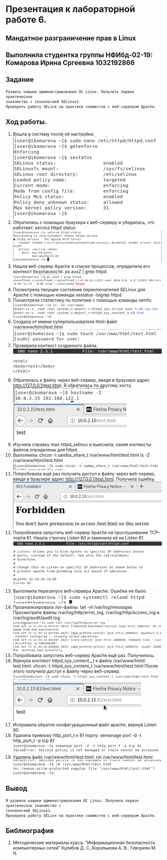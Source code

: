# Презентация к лабораторной работе 6.
## Мандатное разграничение прав в Linux

## Выполнила студентка группы НФИбд-02-19: Комарова Ирина Сргеевна 1032192866

## Задание
    Развить навыки администрирования ОС Linux. Получить первое практическое 
    знакомство с технологией SELinux1.
    Проверить работу SELinx на практике совместно с веб-сервером Apache.

## Ход работы.
1.  Вошла в систему после её настройки.
![1](1.png)
2. Обратилась с помощью браузера к веб-серверу и убедилась, что работает:
service httpd status
![2](2.png)
3. Нашла веб-сервер Apache в списке процессов, определила его контекст
безопасности.
ps auxZ | grep httpd
![3](3.png)
4. Посмотрела текущее состояние переключателей SELinux для Apache с
помощью команды
sestatus -bigrep httpd
5. Посмотрела статистику по политике с помощью команды seinfo.
![4](4.png)
6. Создала от имени суперпользователя html-файл
/var/www/html/test.html 
![5](5.png)
7. Проверила контекст созданного файла.
![6](6.png)
8. Обратилась к файлу через веб-сервер, введя в браузере адрес
http://127.0.0.1/test.html. Я обратилась по другому хосту.
![8](8.png)
![7](7.png)
9. Изучила справку man httpd_selinux и выяснила, какие контексты файлов определены для httpd. 
10. Выполнила:
chcon -t samba_share_t /var/www/html/test.html
ls -Z /var/www/html/test.html
![9](9.png)
11. Попробовала ещё раз получить доступ к файлу через веб-сервер, введя в
браузере адрес http://127.0.0.1/test.html. Получила ошибку.
![11](11.png)
12. Попробовала запустить веб-сервер Apache на прослушивание ТСР-порта 81. Нашла строчку Listen 80 и
заменила её на Listen 81.
![13](13.png)
13. Выполнила перезапуск веб-сервера Apache. Ошибки не было.
![14](14.png)
14. Проанализировала лог-файлы:
tail -nl /var/log/messages
Просмотрите файлы /var/log/http/error_log,
/var/log/http/access_log и /var/log/audit/audit.log.
![15](15.png)
16. Попробовала запустить веб-сервер Apache ещё раз. Получилось.
17. Вернула контекст httpd_sys_cоntent__t к файлу /var/www/html/ test.html:
chcon -t httpd_sys_content_t /var/www/html/test.html
После этого получила доступ к файлу через веб-сервер.
![18](18.png)
![19](19.png)
18. Исправила обратно конфигурационный файл apache, вернув Listen 80.
19. Удалила привязку http_port_t к 81 порту:
semanage port -d -t http_port_t -p tcp 81
![20](20.png)
20. Удалила файл /var/www/html/test.html:
rm /var/www/html/test.html
![21](21.png)

## Вывод 
    Я развила навыки администрирования ОС Linux. Получила первое практическое знакомство с 
    технологией SELinux1.
    Проверила работу SELinx на практике совместно с веб-сервером Apache.

## Библиография
1. Методические материалы курса. “Информационная безопасность компьютерных сетей” Кулябов Д. С.,Королькова А. В., Геворкян М. Н.